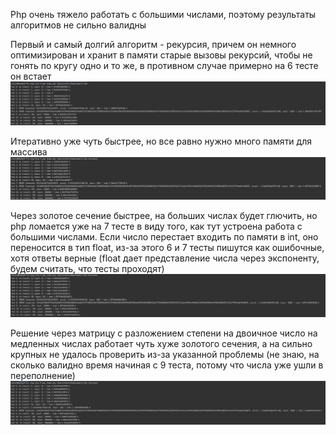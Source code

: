 Php очень тяжело работать с большими числами, поэтому результаты алгоритмов не сильно валидны

Первый и самый долгий алгоритм - рекурсия, причем он немного оптимизирован и хранит в памяти старые вызовы рекурсий, чтобы не гонять по кругу одно и то же, в противном случае примерно на 6 тесте он встает
![](./recurs.png)

Итеративно уже чуть быстрее, но все равно нужно много памяти для массива
![](./iterative.png)

Через золотое сечение быстрее, на больших числах будет глючить, но php ломается уже на 7 тесте в виду того, как тут устроена работа с большими числами.
Если число перестает входить по памяти в int, оно переносится в тип float, из-за этого 6 и 7 тесты пишутся как ошибочные, хотя ответы верные (float дает представление числа через экспоненту, будем считать, что тесты проходят)
![](./gold.png)

Решение через матрицу с разложением степени на двоичное число на медленных числах работает чуть хуже золотого сечения, а на сильно крупных не удалось проверить из-за указанной проблемы (не знаю, на сколько валидно время начиная с 9 теста, потому что числа уже ушли в переполнение)
![](./matrix.png)
